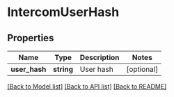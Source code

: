 # IntercomUserHash

## Properties
Name | Type | Description | Notes
------------ | ------------- | ------------- | -------------
**user_hash** | **string** | User hash | [optional] 

[[Back to Model list]](../README.md#documentation-for-models) [[Back to API list]](../README.md#documentation-for-api-endpoints) [[Back to README]](../README.md)


